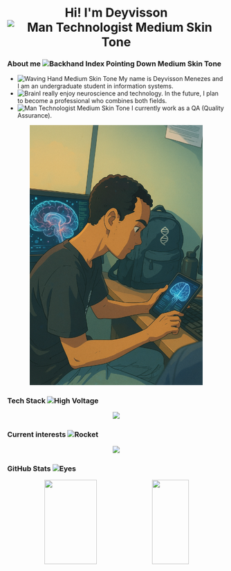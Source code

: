 <div>
  <h1 align="center">Hi! I'm Deyvisson <img src="https://raw.githubusercontent.com/Tarikul-Islam-Anik/Animated-Fluent-Emojis/master/Emojis/People%20with%20professions/Man%20Technologist%20Medium%20Skin%20Tone.png" alt="Man Technologist Medium Skin Tone" width="50" height="50" /></h1>
</div>

### About me <img src="https://raw.githubusercontent.com/Tarikul-Islam-Anik/Animated-Fluent-Emojis/master/Emojis/Hand%20gestures/Backhand%20Index%20Pointing%20Down%20Medium%20Skin%20Tone.png" alt="Backhand Index Pointing Down Medium Skin Tone" width="25" height="25" />

- <img src="https://raw.githubusercontent.com/Tarikul-Islam-Anik/Animated-Fluent-Emojis/master/Emojis/Hand%20gestures/Waving%20Hand%20Medium%20Skin%20Tone.png" alt="Waving Hand Medium Skin Tone" width="25" height="25" /> My name is Deyvisson Menezes and I am an undergraduate student in information systems.<br />
- <img src="https://raw.githubusercontent.com/Tarikul-Islam-Anik/Animated-Fluent-Emojis/master/Emojis/Hand%20gestures/Brain.png" alt="Brain" width="25" height="25" />I really enjoy neuroscience and technology. In the future, I plan to become a professional who combines both fields.<br />
- <img src="https://raw.githubusercontent.com/Tarikul-Islam-Anik/Animated-Fluent-Emojis/master/Emojis/People%20with%20professions/Man%20Technologist%20Medium%20Skin%20Tone.png" alt="Man Technologist Medium Skin Tone" width="25" height="25" /> I currently work as a QA (Quality Assurance).<br />

<div align="center">
  <img src="Computational neuroscientist.png" width="400px">
</div>
  
### Tech Stack <img src="https://raw.githubusercontent.com/Tarikul-Islam-Anik/Animated-Fluent-Emojis/master/Emojis/Travel%20and%20places/High%20Voltage.png" alt="High Voltage" width="25" height="25" />
<p align="center">
    <img src="https://skillicons.dev/icons?i=vscode,idea,html,css,js,ts,nodejs,express,mongodb,java,spring,mysql,postgres,postman,git,linux&theme=dark&perline=8" />
</p>

### Current interests <img src="https://raw.githubusercontent.com/Tarikul-Islam-Anik/Animated-Fluent-Emojis/master/Emojis/Travel%20and%20places/Rocket.png" alt="Rocket" width="25" height="25" />
<div align="center">
    <img src="https://skillicons.dev/icons?i=python,ts,express,mongodb&theme=dark&perline=8" />
</div>

### GitHub Stats <img src="https://raw.githubusercontent.com/Tarikul-Islam-Anik/Animated-Fluent-Emojis/master/Emojis/Hand%20gestures/Eyes.png" alt="Eyes" width="25" height="25" />
<div align='center'>

<div align="center">  
  
  <img width="49%" height="195px" src="https://github-readme-stats.vercel.app/api?username=devDeyvisson&show_icons=true&count_private=true&title_color=80F7D4&icon_color=9d00ff&text_color=c9d1d9&bg_color=0d1117&border_color=fff0" /> 
  
  <img width="41%" height="195px" src="https://github-readme-stats.vercel.app/api/top-langs/?username=devDeyvisson&layout=compact&title_color=80F7D4&text_color=fff&bg_color=0d1117&border_color=fff0" />
  
</div>

</div>
